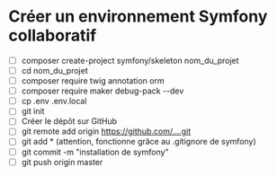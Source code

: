# Créer un environnement Symfony collaboratif

* [ ] composer create-project symfony/skeleton nom\_du\_projet
* [ ] cd nom\_du\_projet
* [ ] composer require twig annotation orm
* [ ] composer require maker debug-pack --dev
* [ ] cp .env .env.local
* [ ] git init
* [ ] Créer le dépôt sur GitHub
* [ ] git remote add origin https://github.com/....git
* [ ] git add \* (attention, fonctionne grâce au .gitignore de symfony)
* [ ] git commit -m "installation de symfony"
* [ ] git push origin master

